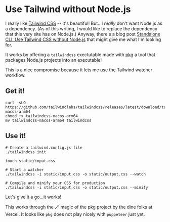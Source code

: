 # Use Tailwind without  Node.js

I really like [Tailwind CSS](https://tailwindcss.com) -- it's beautiful! But...I _really_ don't want Node.js as a dependency. (As of this writing, I would like to replace the dependency that this very site has on Node.js.) Anyway, there's a blog post [Standalone CLI: Use Tailwind CSS without Node.js](https://tailwindcss.com/blog/standalone-cli) that might give me what I'm looking for.

It works by offering a `tailwindcss` exectutable made with [pkg](https://github.com/vercel/pkg) a tool that packages Node.js projects into an executable!

This is a nice compromise because it lets me use the Tailwind watcher workflow.

## Get it! 

```
curl -sLO https://github.com/tailwindlabs/tailwindcss/releases/latest/download/tailwindcss-macos-arm64
chmod +x tailwindcss-macos-arm64
mv tailwindcss-macos-arm64 tailwindcss
```


## Use it!  

```
# Create a tailwind.config.js file
./tailwindcss init

touch static/input.css

# Start a watcher
./tailwindcss -i static/input.css -o static/output.css --watch

# Compile and minify your CSS for production
./tailwindcss -i static/input.css -o static/output.css --minify
```

Let's give it a go...it works!

This works through the 🪄 magic of the pkg project by the dine folks at Vercel. It looks like `pkg` does not play nicely with `puppeteer` just yet.
